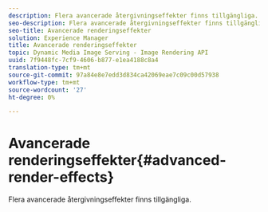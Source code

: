 ```yaml
---
description: Flera avancerade återgivningseffekter finns tillgängliga.
seo-description: Flera avancerade återgivningseffekter finns tillgängliga.
seo-title: Avancerade renderingseffekter
solution: Experience Manager
title: Avancerade renderingseffekter
topic: Dynamic Media Image Serving - Image Rendering API
uuid: 7f9448fc-7cf9-4606-b877-e1ea4188c8a4
translation-type: tm+mt
source-git-commit: 97a84e8e7edd3d834ca42069eae7c09c00d57938
workflow-type: tm+mt
source-wordcount: '27'
ht-degree: 0%

---
```



# Avancerade renderingseffekter{#advanced-render-effects}

Flera avancerade återgivningseffekter finns tillgängliga.


